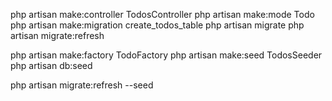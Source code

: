 php artisan make:controller TodosController
php artisan make:mode Todo
php artisan make:migration create_todos_table
php artisan migrate
php artisan migrate:refresh


<!-- Fake Dummydata insert in database -->
php artisan make:factory TodoFactory
php artisan make:seed TodosSeeder
php artisan db:seed
<!-- To reduce the dummy data in todos user table -->
php artisan migrate:refresh --seed
